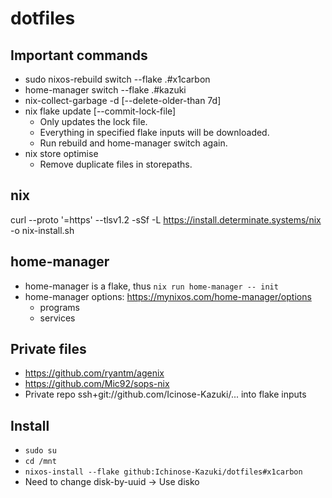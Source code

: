 # dotfiles

## Important commands
- sudo nixos-rebuild switch --flake .#x1carbon
- home-manager switch --flake .#kazuki
- nix-collect-garbage -d [--delete-older-than 7d]
- nix flake update [--commit-lock-file]
  - Only updates the lock file.
  - Everything in specified flake inputs will be downloaded.
  - Run rebuild and home-manager switch again.
- nix store optimise
  - Remove duplicate files in storepaths.

## nix
curl --proto '=https' --tlsv1.2 -sSf -L https://install.determinate.systems/nix -o nix-install.sh

## home-manager
- home-manager is a flake, thus
    `nix run home-manager -- init`
- home-manager options: https://mynixos.com/home-manager/options
    - programs
    - services

## Private files
- https://github.com/ryantm/agenix
- https://github.com/Mic92/sops-nix
- Private repo
    ssh+git://github.com/Icinose-Kazuki/...
    into flake inputs


## Install
- `sudo su`
- `cd /mnt`
- `nixos-install --flake github:Ichinose-Kazuki/dotfiles#x1carbon`
- Need to change disk-by-uuid -> Use disko

